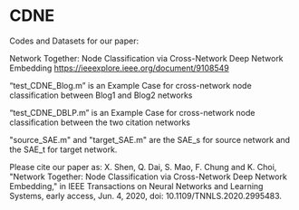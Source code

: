 # CDNE
Codes and Datasets for our paper: 

Network Together: Node Classification via Cross-Network Deep Network Embedding https://ieeexplore.ieee.org/document/9108549


“test_CDNE_Blog.m” is an Example Case for cross-network node classification between Blog1 and Blog2 networks 

“test_CDNE_DBLP.m” is an Example Case for cross-network node classification between the two citation networks

"source_SAE.m" and "target_SAE.m" are the SAE_s for source network and the SAE_t for target network.


Please cite our paper as:
X. Shen, Q. Dai, S. Mao, F. Chung and K. Choi, "Network Together: Node Classification via Cross-Network Deep Network Embedding," in IEEE Transactions on Neural Networks and Learning Systems, early access, Jun. 4, 2020, doi: 10.1109/TNNLS.2020.2995483.

